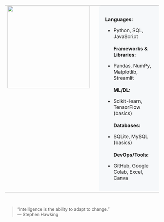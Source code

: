 <table>
  <tr>
    <td align="center" valign="top" width="270" style="padding-right: 30px;">
      <img src="https://media.giphy.com/media/v1.Y2lkPTc5MGI3NjExOHF5eTNzeXNrcXU1YmpnajNsb3lpODR5d2t4aTJnNHNnemY1aHp2dCZlcD12MV9naWZzX3NlYXJjaCZjdD1n/lkceXNDw4Agryfrwz8/giphy.gif" width="270"/>
    </td>
    <td valign="top" style="background:#f6f8fa; border-radius:8px; padding: 20px;">
      
<b>Languages:</b><br>
- Python, SQL, JavaScript<br><br>
<b>Frameworks & Libraries:</b><br>
- Pandas, NumPy, Matplotlib, Streamlit<br><br>
<b>ML/DL:</b><br>
- Scikit-learn, TensorFlow (basics)<br><br>
<b>Databases:</b><br>
- SQLite, MySQL (basics)<br><br>
<b>DevOps/Tools:</b><br>
- GitHub, Google Colab, Excel, Canva

    </td>
  </tr>
</table>

<br>

> “Intelligence is the ability to adapt to change.”  
> — Stephen Hawking

<br>
